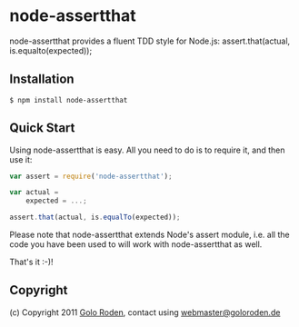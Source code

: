 # node-assertthat

node-assertthat provides a fluent TDD style for Node.js: assert.that(actual, is.equalto(expected));

## Installation

    $ npm install node-assertthat

## Quick Start

Using node-assertthat is easy. All you need to do is to require it, and then use it:

```javascript
var assert = require('node-assertthat');

var actual = 
    expected = ...;

assert.that(actual, is.equalTo(expected));
```

Please note that node-assertthat extends Node's assert module, i.e. all the code you have been used to will work with node-assertthat as well.

That's it :-)!

## Copyright

(c) Copyright 2011 [Golo Roden](http://www.goloroden.de), contact using webmaster@goloroden.de
